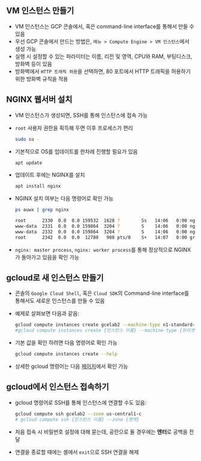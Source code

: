 ## VM 인스턴스 만들기

- VM 인스턴스는 GCP 콘솔에서, 혹은 command-line interface를 통해서 만들 수 있음
- 우선 GCP 콘솔에서 만드는 방법은, `메뉴 > Compute Engine > VM 인스턴스`에서 생성 가능
- 실행 시 설정할 수 있는 파라미터는 이름, 리전 및 영역, CPU와 RAM, 부팅디스크, 방화벽 등이 있음
- 방화벽에서 `HTTP 트래픽 허용`을 선택하면, 80 포트에서 HTTP 트래픽을 허용하기 위한 방화벽 규칙을 적용

## NGINX 웹서버 설치

- VM 인스턴스가 생성되면, SSH를 통해 인스턴스에 접속 가능

- `root` 사용자 권한을 획득해 두면 이후 프로세스가 편리

  ```bash
  sudo su -
  ```

- 기본적으로 OS를 업데이트를 한차례 진행할 필요가 있음

  ```bash
  apt update
  ```

- 업데이트 후에는 NGINX를 설치

  ```bash
  apt install nginx
  ```

- NGINX 설치 여부는 다음 명령어로 확인 가능

  ```bash
  ps auwx | grep nginx
  
  root      2330  0.0  0.0 159532  1628 ?        Ss   14:06   0:00 nginx: master process /usr/sbin/nginx -g daemon on; master_process on;
  www-data  2331  0.0  0.0 159864  3204 ?        S    14:06   0:00 nginx: worker process
  www-data  2332  0.0  0.0 159864  3204 ?        S    14:06   0:00 nginx: worker process
  root      2342  0.0  0.0  12780   988 pts/0    S+   14:07   0:00 grep nginx
  ```

- `nginx: master process`, `nginx: worker process`를 통해 정상적으로 NGINX가 돌아가고 있음을 확인 가능

## gcloud로 새 인스턴스 만들기

- 콘솔의 `Google Cloud Shell`, 혹은 `Cloud SDK`의 Command-line interface를 통해서도 새로운 인스턴스를 만들 수 있음

- 예제로 살펴보면 다음과 같음:

  ```bash
  gcloud compute instances create gcelab2 --machine-type n1-standard-2 --zone us-central1-c
  #gcloud compute instances create {인스턴스 이름} --machine-type {프리셋 머신 이름} --zone {영역}
  ```

- 기본 값을 확인 하려면 다음 명령어로 확인 가능

  ```bash
  gcloud compute instances create --help
  ```

- 상세한 gcloud 명령어는 다음 [페이지](https://cloud.google.com/sdk/gcloud/)에서 확인 가능

## gcloud에서 인스턴스 접속하기

- gcloud 명령어로 SSH를 통해 인스턴스에 연결할 수도 있음:

  ```bash
  gcloud compute ssh gcelab2 --zone us-central1-c
  # gcloud compute ssh {인스턴스 이름} --zone {영역}
  ```

- 처음 접속 시 비밀번호 설정에 대해 묻는데, 공란으로 둘 경우에는 **엔터**로 공백을 전달

- 연결을 종료할 때에는 셸에서 `exit`으로 SSH 연결을 해제